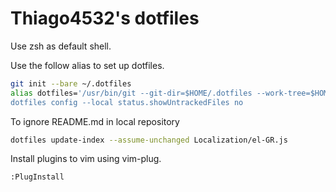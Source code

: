 # Thiago4532's dotfiles  

Use zsh as default shell.  

Use the follow alias to set up dotfiles.  
```bash
git init --bare ~/.dotfiles
alias dotfiles='/usr/bin/git --git-dir=$HOME/.dotfiles --work-tree=$HOME
dotfiles config --local status.showUntrackedFiles no
```  
To ignore README.md in local repository
```bash
dotfiles update-index --assume-unchanged Localization/el-GR.js
```

Install plugins to vim using vim-plug.
```
:PlugInstall
```

